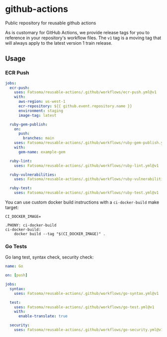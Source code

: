 # github-actions

Public repository for reusable github actions

As is customary for GitHub Actions, we provide release tags for you to reference in your repository's workflow files. The `v1` tag is a moving tag that will always apply to the latest version 1 train release.

## Usage

### ECR Push

```yml
jobs:
  ecr-push:
    uses: Fatsoma/reusable-actions/.github/workflows/ecr-push.yml@v1
    with:
      aws-region: us-west-1
      ecr-repository: ${{ github.event.repository.name }}
      environment: staging
      image-tag: latest

  ruby-gem-publish:
    on:
      push:
        branches: main
    uses: Fatsoma/reusable-actions/.github/workflows/ruby-gem-publish.yml@v1
    with:
      gem-name: example-gem

  ruby-lint:
    uses: Fatsoma/reusable-actions/.github/workflows/ruby-lint.yml@v1

  ruby-vulnerabilities:
    uses: Fatsoma/reusable-actions/.github/workflows/ruby-vulnerabilities.yml@v1

  ruby-test:
    uses: Fatsoma/reusable-actions/.github/workflows/ruby-test.yml@v1
```

You can use custom docker build instructions with a `ci-docker-build` make target:

```make
CI_DOCKER_IMAGE=

.PHONY: ci-docker-build
ci-docker-build:
	docker build --tag "$(CI_DOCKER_IMAGE)" .
```

### Go Tests

Go lang test, syntax check, security check:

```yml
name: Go

on: [push]

jobs:
  syntax:
    uses: Fatsoma/reusable-actions/.github/workflows/go-syntax.yml@v1

  test:
    uses: Fatsoma/reusable-actions/.github/workflows/go-test.yml@v1
    with:
      enable-translate: true

  security:
    uses: Fatsoma/reusable-actions/.github/workflows/go-security.yml@v1
```
